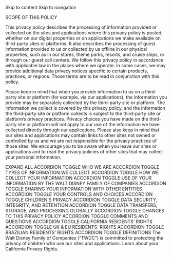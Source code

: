 Skip to content Skip to navigation

SCOPE OF THIS POLICY

This privacy policy describes the processing of information provided or collected on the sites and applications where this privacy policy is posted, whether on our digital properties or on applications we make available on third-party sites or platforms. It also describes the processing of guest information provided to us or collected by us offline in our physical properties, such as in our stores, theme parks, resorts, and cruise ships, or through our guest call centers. We follow this privacy policy in accordance with applicable law in the places where we operate. In some cases, we may provide additional data privacy notices specific to certain products, practices, or regions. Those terms are to be read in conjunction with this policy.

Please keep in mind that when you provide information to us on a third-party site or platform (for example, via our applications), the information you provide may be separately collected by the third-party site or platform. The information we collect is covered by this privacy policy, and the information the third-party site or platform collects is subject to the third-party site or platform’s privacy practices. Privacy choices you have made on the third-party site or platform will not apply to our use of the information we have collected directly through our applications. Please also keep in mind that our sites and applications may contain links to other sites not owned or controlled by us and we are not responsible for the privacy practices of those sites. We encourage you to be aware when you leave our sites or applications and to read the privacy policies of other sites that may collect your personal information.

EXPAND ALL
ACCORDION TOGGLE
WHO WE ARE
ACCORDION TOGGLE
TYPES OF INFORMATION WE COLLECT
ACCORDION TOGGLE
HOW WE COLLECT YOUR INFORMATION
ACCORDION TOGGLE
USE OF YOUR INFORMATION BY THE WALT DISNEY FAMILY OF COMPANIES
ACCORDION TOGGLE
SHARING YOUR INFORMATION WITH OTHER ENTITIES
ACCORDION TOGGLE
YOUR CONTROLS AND CHOICES
ACCORDION TOGGLE
CHILDREN'S PRIVACY
ACCORDION TOGGLE
DATA SECURITY, INTEGRITY, AND RETENTION
ACCORDION TOGGLE
DATA TRANSFERS, STORAGE, AND PROCESSING GLOBALLY
ACCORDION TOGGLE
CHANGES TO THIS PRIVACY POLICY
ACCORDION TOGGLE
COMMENTS AND QUESTIONS
ACCORDION TOGGLE
CALIFORNIA RESIDENTS’ RIGHTS
ACCORDION TOGGLE
UK & EU RESIDENTS' RIGHTS
ACCORDION TOGGLE
BRAZILIAN RESIDENTS' RIGHTS
ACCORDION TOGGLE
DEFINITIONS
The Walt Disney Family of Companies (“TWDC”) is committed to protecting the privacy of children who use our sites and applications.
Learn about your California Privacy Rights.